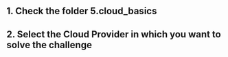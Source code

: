 

## 1. Check the folder 5.cloud_basics  
## 2. Select the Cloud Provider in which you want to solve the challenge
